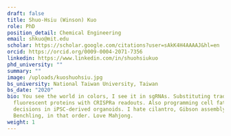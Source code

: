 ```yaml
---
draft: false
title: Shuo-Hsiu (Winson) Kuo
role: PhD
position_detail: Chemical Engineering
email: shkuo@mit.edu
scholar: https://scholar.google.com/citations?user=sAkK4H4AAAAJ&hl=en
orcid: https://orcid.org/0009-0004-2071-7356
linkedin: https://www.linkedin.com/in/shuohsiukuo
phd_university: ""
summary: ""
image: /uploads/kuoshuohsiu.jpg
bs_university: National Taiwan University, Taiwan
bs_date: "2020"
bio: You see the world in colors, I see it in sgRNAs. Substituting traditional
  fluorescent proteins with CRISPRa readouts. Also programming cell fate
  decisions in iPSC-derived organoids. I hate cilantro, Gibson assembly and
  Benchling, in that order. Love Mahjong.
weight: 1
---
```

